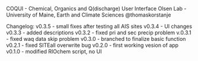 COQUI - Chemical, Organics and Q(discharge) User Interface 
Olsen Lab - University of Maine, Earth and Climate Sciences 
@thomaskorstanje



Changelog:
    v0.3.5 - small fixes after testing all AIS sites
    v0.3.4 - UI changes
    v0.3.3 - added descriptions
    v0.3.2 - fixed pri and sec precip problem
    v.0.3.1 - fixed waq data skip problem
v0.3.0 - branched to finalize basic function
    v0.2.1 - fixed SITEall overwrite bug 
v0.2.0 - first working vesion of app 
v0.1.0 - modified RIOchem script, no UI
